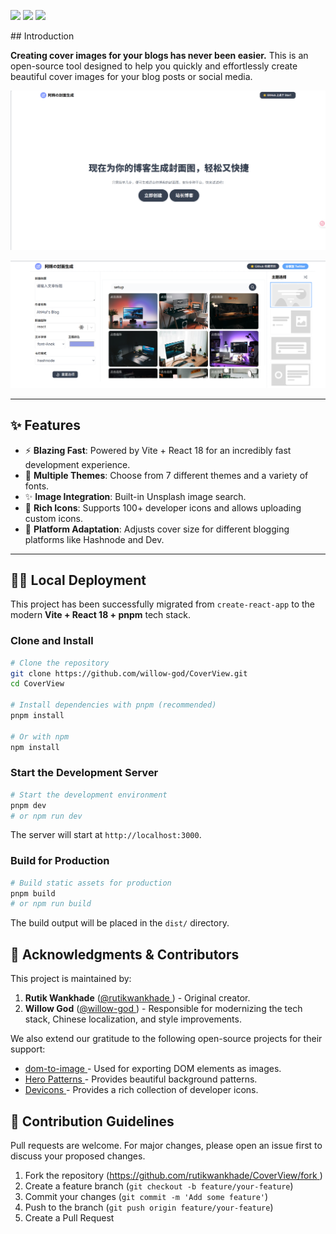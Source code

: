 <p>
  <a href="https://github.com/wojackop/cover-creator"><img src="https://img.shields.io/github/stars/rutikwankhade/CoverView.svg?style=social&label=Star"></a>
  <a href="https://github.com/wojackop/cover-creator"><img src="https://badges.frapsoft.com/os/v1/open-source.svg?v=103"></a>
  <a href="https://lbesson.mit-license.org"><img src="https://img.shields.io/badge/License-MIT-blue.svg"></a>
</p>
## Introduction

**Creating cover images for your blogs has never been easier.** This is an open-source tool designed to help you quickly and effortlessly create beautiful cover images for your blog posts or social media.

![Example 1](./public/img1.png)

![Example 2](./public/img2.png)

---

## ✨ Features

- ⚡ **Blazing Fast**: Powered by Vite + React 18 for an incredibly fast development experience.
- 🌈 **Multiple Themes**: Choose from 7 different themes and a variety of fonts.
- ✨ **Image Integration**: Built-in Unsplash image search.
- 🌠 **Rich Icons**: Supports 100+ developer icons and allows uploading custom icons.
- 💾 **Platform Adaptation**: Adjusts cover size for different blogging platforms like Hashnode and Dev.

---

## 👩‍💻 Local Deployment

This project has been successfully migrated from `create-react-app` to the modern **Vite + React 18 + pnpm** tech stack.

### Clone and Install

```bash
# Clone the repository
git clone https://github.com/willow-god/CoverView.git
cd CoverView

# Install dependencies with pnpm (recommended)
pnpm install

# Or with npm
npm install
```

### Start the Development Server

```bash
# Start the development environment
pnpm dev
# or npm run dev
```

The server will start at `http://localhost:3000`.

### Build for Production

```bash
# Build static assets for production
pnpm build
# or npm run build
```

The build output will be placed in the `dist/` directory.

## 🙏 Acknowledgments & Contributors

This project is maintained by:

1. **Rutik Wankhade** ([@rutikwankhade ](https://github.com/rutikwankhade)) - Original creator.
2. **Willow God** ([@willow-god ](https://github.com/willow-god)) - Responsible for modernizing the tech stack, Chinese localization, and style improvements.

We also extend our gratitude to the following open-source projects for their support:

- [dom-to-image ](https://github.com/tsayen/dom-to-image)- Used for exporting DOM elements as images.
- [Hero Patterns ](https://www.heropatterns.com/)- Provides beautiful background patterns.
- [Devicons ](https://github.com/devicons/devicon)- Provides a rich collection of developer icons.

## 🤝 Contribution Guidelines

Pull requests are welcome. For major changes, please open an issue first to discuss your proposed changes.

1. Fork the repository ([https://github.com/rutikwankhade/CoverView/fork ](https://github.com/rutikwankhade/CoverView/fork))
2. Create a feature branch (`git checkout -b feature/your-feature`)
3. Commit your changes (`git commit -m 'Add some feature'`)
4. Push to the branch (`git push origin feature/your-feature`)
5. Create a Pull Request
